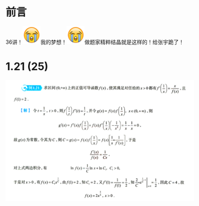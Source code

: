 # 前言

36讲！![alt text](images/02566AD3.png)我的梦想！![alt text](images/02566AD3.png)做题家精粹结晶就是这样的！给张宇跪了！

# 1.21 (25)

![alt text](images/image-111.png)



